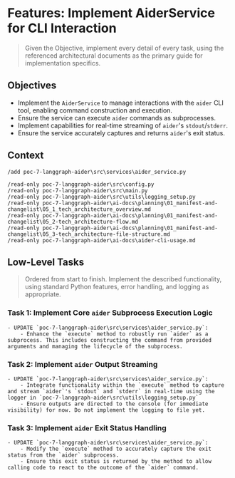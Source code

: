# Features: Implement AiderService for CLI Interaction

> Given the Objective, implement every detail of every task, using the referenced architectural documents as the primary guide for implementation specifics.

## Objectives

- Implement the `AiderService` to manage interactions with the `aider` CLI tool, enabling command construction and execution.
- Ensure the service can execute `aider` commands as subprocesses.
- Implement capabilities for real-time streaming of `aider`'s `stdout`/`stderr`.
- Ensure the service accurately captures and returns `aider`'s exit status.

## Context
```
/add poc-7-langgraph-aider\src\services\aider_service.py

/read-only poc-7-langgraph-aider\src\config.py
/read-only poc-7-langgraph-aider\src\main.py
/read-only poc-7-langgraph-aider\src\utils\logging_setup.py
/read-only poc-7-langgraph-aider\ai-docs\planning\01_manifest-and-changelist\05_1_tech_architecture_overview.md
/read-only poc-7-langgraph-aider\ai-docs\planning\01_manifest-and-changelist\05_2-tech_architecture-flow.md
/read-only poc-7-langgraph-aider\ai-docs\planning\01_manifest-and-changelist\05_3-tech_architecture-file-structure.md
/read-only poc-7-langgraph-aider\ai-docs\aider-cli-usage.md
```

## Low-Level Tasks
> Ordered from start to finish. Implement the described functionality, using standard Python features, error handling, and logging as appropriate.

### Task 1: Implement Core `aider` Subprocess Execution Logic
```
- UPDATE `poc-7-langgraph-aider\src\services\aider_service.py`:
    - Enhance the `execute` method to robustly run `aider` as a subprocess. This includes constructing the command from provided arguments and managing the lifecycle of the subprocess.
```

### Task 2: Implement `aider` Output Streaming
```
- UPDATE `poc-7-langgraph-aider\src\services\aider_service.py`:
    - Integrate functionality within the `execute` method to capture and stream `aider`'s `stdout` and `stderr` in real-time using the logger in `poc-7-langgraph-aider\src\utils\logging_setup.py`
    - Ensure outputs are directed to the console (for immediate visibility) for now. Do not implement the logging to file yet.
```

### Task 3: Implement `aider` Exit Status Handling
```
- UPDATE `poc-7-langgraph-aider\src\services\aider_service.py`:
    - Modify the `execute` method to accurately capture the exit status from the `aider` subprocess.
    - Ensure this exit status is returned by the method to allow calling code to react to the outcome of the `aider` command.
```
